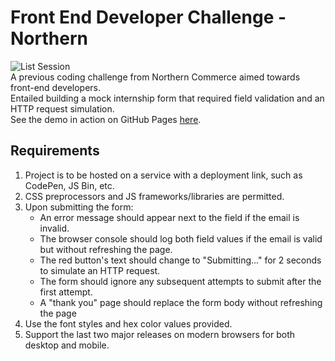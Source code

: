 # Front End Developer Challenge - Northern
![List Session](https://i.imgur.com/kR5et3Zl.png)  
A previous coding challenge from Northern Commerce aimed towards front-end developers.  
Entailed building a mock internship form that required field validation and an HTTP request simulation.  
See the demo in action on GitHub Pages [here](https://sitauros.github.io/Demo_Northern_FrontEnd_Challenge/).

## Requirements
1. Project is to be hosted on a service with a deployment link, such as CodePen, JS Bin, etc.
2. CSS preprocessors and JS frameworks/libraries are permitted.
3. Upon submitting the form:  
   * An error message should appear next to the field if the email is invalid.
   * The browser console should log both field values if the email is valid but without refreshing the page.
   * The red button's text should change to "Submitting..." for 2 seconds to simulate an HTTP request.
   * The form should ignore any subsequent attempts to submit after the first attempt.
   * A "thank you" page should replace the form body without refreshing the page
4. Use the font styles and hex color values provided.
5. Support the last two major releases on modern browsers for both desktop and mobile.
